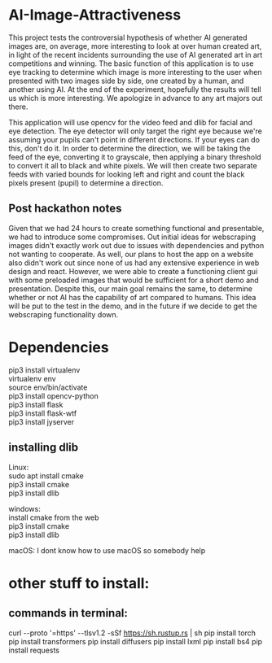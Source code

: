 # AI-Image-Attractiveness

This project tests the controversial hypothesis of whether AI generated images are, on average, more interesting to look at over human created art, in light of the recent incidents surrounding the use of AI generated art in art competitions and winning. The basic function of this application is to use eye tracking to determine which image is more interesting to the user when presented with two images side by side, one created by a human, and another using AI. At the end of the experiment, hopefully the results will tell us which is more interesting. We apologize in advance to any art majors out there.

This application will use opencv for the video feed and dlib for facial and eye detection. The eye detector will only target the right eye because we're assuming your pupils can't point in different directions. If your eyes can do this, don't do it. In order to determine the direction, we will be taking the feed of the eye, converting it to grayscale, then applying a binary threshold to convert it all to black and white pixels. We will then create two separate feeds with varied bounds for looking left and right and count the black pixels present (pupil) to determine a direction.

## Post hackathon notes

Given that we had 24 hours to create something functional and presentable, we had to introduce some compromises. Out initial ideas for webscraping images didn't exactly work out due to issues with dependencies and python not wanting to cooperate. As well, our plans to host the app on a website also didn't work out since none of us had any extensive experience in web design and react. However, we were able to create a functioning client gui with some preloaded images that would be sufficient for a short demo and presentation. Despite this, our main goal remains the same, to determine whether or not AI has the capability of art compared to humans. This idea will be put to the test in the demo, and in the future if we decide to get the webscraping functionality down.

# Dependencies
pip3 install virtualenv<br>
virtualenv env<br>
source env/bin/activate<br>
pip3 install opencv-python <br>
pip3 install flask<br>
pip3 install flask-wtf<br>
pip3 install jyserver<br>

## installing dlib
Linux: <br>
sudo apt install cmake<br>
pip3 install cmake<br>
pip3 install dlib<br>

windows: <br>
install cmake from the web<br>
pip3 install cmake<br>
pip3 install dlib<br>

macOS:
I dont know how to use macOS so somebody help

# other stuff to install:

## commands in terminal:
curl --proto '=https' --tlsv1.2 -sSf https://sh.rustup.rs | sh
pip install torch
pip install transformers
pip install diffusers
pip install lxml
pip install bs4
pip install requests
